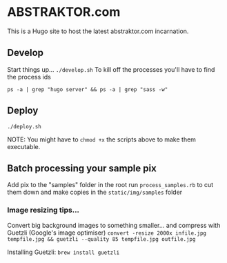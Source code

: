 # ABSTRAKTOR.com

This is a Hugo site to host the latest abstraktor.com incarnation.

## Develop

Start things up...
`./develop.sh`
To kill off the processes you'll have to find the process ids 

`ps -a | grep "hugo server" && ps -a | grep "sass -w"`


## Deploy
`./deploy.sh`

NOTE: You might have to `chmod +x` the scripts above to make them executable.

## Batch processing your sample pix
Add pix to the "samples" folder in the root
run `process_samples.rb` to cut them down and make copies in the `static/img/samples` folder


### Image resizing tips...
Convert big background images to something smaller... and compress with Guetzli (Google's image optimiser)
`convert -resize 2000x infile.jpg tempfile.jpg && guetzli --quality 85 tempfile.jpg outfile.jpg`

Installing Guetzli: `brew install guetzli`

